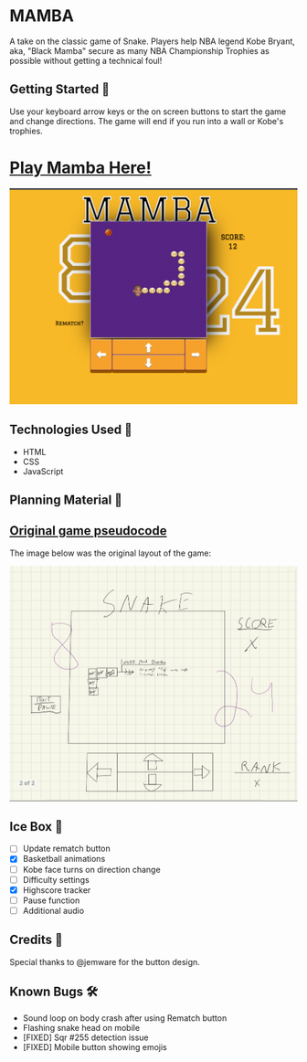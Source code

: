# MAMBA

A take on the classic game of Snake. Players help NBA legend Kobe Bryant, aka, "Black Mamba"  secure as many NBA Championship Trophies as possible without getting a technical foul!

## Getting Started 🐍

Use your keyboard arrow keys or the on screen buttons to start the game and change directions. The game will end if you run into a wall or Kobe's trophies.

# [Play Mamba Here!](https://harrison-snake.netlify.app/)

![MAMBA Game Screenshot](./assets/game-play-img.png)

## Technologies Used 💾

- HTML
- CSS
- JavaScript

## Planning Material 📕

## [Original game pseudocode](https://docs.google.com/document/d/1TEJkIB5uubCW0JDVM64F5_dmlGbBcCfhMJ09kc_D4AM/edit)
The image below was the original layout of the game:

![MAMBA Game Screenshot](./assets/app-sketch.png)

## Ice Box 🧊

- [ ] Update rematch button
- [x] Basketball animations
- [ ] Kobe face turns on direction change
- [ ] Difficulty settings
- [x] Highscore tracker 
- [ ] Pause function
- [ ] Additional audio

## Credits 🙌

Special thanks to @jemware for the button design.

## Known Bugs 🛠️

- Sound loop on body crash after using Rematch button
- Flashing snake head on mobile
- [FIXED] Sqr #255 detection issue 
- [FIXED] Mobile button showing emojis